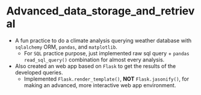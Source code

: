 # Advanced_data_storage_and_retrieval

* A fun practice to do a climate analysis querying weather database with `sqlalchemy` ORM, `pandas`, and `matplotlib`.
  * For `SQL` practice purpose, just implemented raw sql query + `pandas read_sql_query()` combination for almost every analysis.
* Also created an web app based on `Flask` to get the results of the developed queries.
  * Implemented `Flask.render_template()`, <strong>NOT</strong> `Flask.jasonify()`, for making an advanced, more interactive web app environment.
